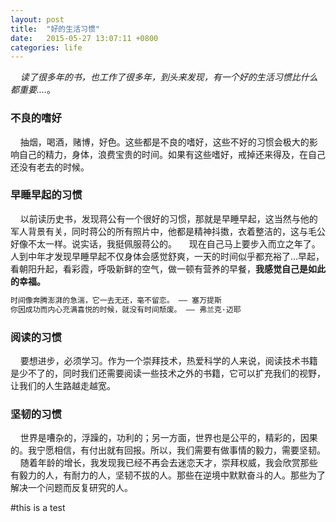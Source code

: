 ```yaml
---
layout: post
title:  "好的生活习惯"
date:   2015-05-27 13:07:11 +0800
categories: life
---
```


&nbsp;&nbsp;&nbsp;&nbsp;*读了很多年的书，也工作了很多年，到头来发现，有一个好的生活习惯比什么都重要....*。

### 不良的嗜好

&nbsp;&nbsp;&nbsp;&nbsp;抽烟，喝酒，赌博，好色。这些都是不良的嗜好，这些不好的习惯会极大的影响自己的精力，身体，浪费宝贵的时间。如果有这些嗜好，戒掉还来得及，在自己还没有老去的时候。

### 早睡早起的习惯
&nbsp;&nbsp;&nbsp;&nbsp;以前读历史书，发现蒋公有一个很好的习惯，那就是早睡早起，这当然与他的军人背景有关，同时蒋公的所有照片中，他都是精神抖擞，衣着整洁的，这与毛公好像不太一样。说实话，我挺佩服蒋公的。
&nbsp;&nbsp;&nbsp;&nbsp;现在自己马上要步入而立之年了。人到中年才发现早睡早起不仅身体会感觉舒爽，一天的时间似乎都充裕了...早起，看朝阳升起，看彩霞，呼吸新鲜的空气，做一顿有营养的早餐，**我感觉自己是如此的幸福。**

```bash
时间像奔腾澎湃的急湍，它一去无还，毫不留恋。 —— 塞万提斯
你因成功而内心充满喜悦的时候，就没有时间颓废。 —— 弗兰克·迈耶
```

### 阅读的习惯
&nbsp;&nbsp;&nbsp;&nbsp;要想进步，必须学习。作为一个崇拜技术，热爱科学的人来说，阅读技术书籍是少不了的，同时我们还需要阅读一些技术之外的书籍，它可以扩充我们的视野，让我们的人生路越走越宽。

### 坚韧的习惯
&nbsp;&nbsp;&nbsp;&nbsp;世界是嘈杂的，浮躁的，功利的；另一方面，世界也是公平的，精彩的，因果的。我宁愿相信，有付出就有回报。所以，我们需要有做事情的毅力，需要坚韧。
&nbsp;&nbsp;&nbsp;&nbsp;随着年龄的增长，我发现我已经不再会去迷恋天才，崇拜权威，我会欣赏那些有毅力的人，有耐力的人，坚韧不拔的人。那些在逆境中默默奋斗的人。那些为了解决一个问题而反复研究的人。

#this is  a test







